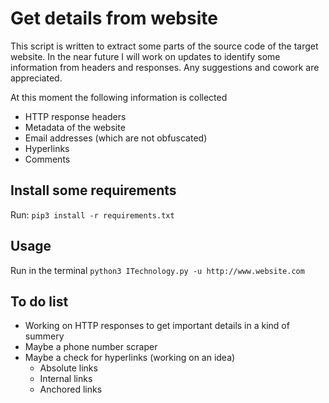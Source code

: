 # Get details from website
This script is written to extract some parts of the source code of the target website. In the near future I will work on updates to identify some information from headers and responses. Any suggestions and cowork are appreciated.

At this moment the following information is collected
- HTTP response headers
- Metadata of the website
- Email addresses (which are not obfuscated)
- Hyperlinks
- Comments

## Install some requirements
Run: `pip3 install -r requirements.txt`

## Usage
Run in the terminal `python3 ITechnology.py -u http://www.website.com`

## To do list
- Working on HTTP responses to get important details in a kind of summery
- Maybe a phone number scraper
- Maybe a check for hyperlinks (working on an idea)
  - Absolute links
  - Internal links
  - Anchored links
